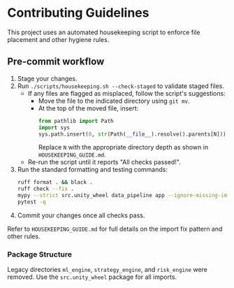 # Contributing Guidelines

This project uses an automated housekeeping script to enforce file placement and other hygiene rules.

## Pre-commit workflow

1. Stage your changes.
2. Run `./scripts/housekeeping.sh --check-staged` to validate staged files.
   - If any files are flagged as misplaced, follow the script's suggestions:
     - Move the file to the indicated directory using `git mv`.
     - At the top of the moved file, insert:
       ```python
       from pathlib import Path
       import sys
       sys.path.insert(0, str(Path(__file__).resolve().parents[N]))
       ```
       Replace `N` with the appropriate directory depth as shown in `HOUSEKEEPING_GUIDE.md`.
   - Re-run the script until it reports "All checks passed!".
3. Run the standard formatting and testing commands:
   ```bash
   ruff format . && black .
   ruff check --fix .
   mypy --strict src.unity_wheel data_pipeline app --ignore-missing-imports
   pytest -q
   ```
4. Commit your changes once all checks pass.

Refer to `HOUSEKEEPING_GUIDE.md` for full details on the import fix pattern and other rules.

### Package Structure
Legacy directories `ml_engine`, `strategy_engine`, and `risk_engine` were removed.
Use the `src.unity_wheel` package for all imports.

